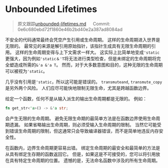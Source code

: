 # Unbounded Lifetimes

> 原文跟踪[unbounded-lifetimes.md](https://github.com/rust-lang-nursery/nomicon/blob/master/src/unbounded-lifetimes.md) &emsp; Commit: 0e6c680ebd72f1860e46b2bd40e2a387ad8084ad

不安全的代码通常最终会凭空产生引用或生命周期。 这样的生命周期进入世界是无限的。 最常见的来源是解引用原始指针，该指针生成具有无限生命周期的引用。 这样的生命周期变得与上下文需求一样大。 这实际上比简单地变成`'static` 更强大，因为例如`'static＆'T`将无法进行类型检查，但是未绑定的生命周期将完全塑造成所需的`&'a &'a T`。 然而，对于大多数意图和目的，这种无限的生命周期可以被视为`'static`。

几乎没有引用是`'static`，所以这可能是错误的。 `transmuteand`, `transmute_copy`是另外两个风险。 人们应尽可能快地限制无限生命，尤其是跨越函数边界。

给定一个函数，任何不是从输入派生的输出生命周期都是无限的。 例如：

```rust
fn get_str<'a>() -> &'a str;
```

会产生无限的生命周期。 避免无限生命期的最简单方法是在函数边界使用生命周期遗漏。 如果省略输出生命周期，则必须受输入生命周期的限制。 当然它可能受到错误生命周期的限制，但这通常只会导致编译器错误，而不是简单地违反内存安全性。

在函数内，边界生命周期更容易出错。 绑定生命周期的最安全和最简单的方法是从具有绑定生存期的函数返回它。 但是，如果这是不可接受的，您可以将引用放在具有特定生命周期的位置。 遗憾的是，无法命名函数中涉及的所有生命周期。
